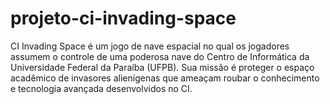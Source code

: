 # projeto-ci-invading-space

CI Invading Space é um jogo de nave espacial no qual os jogadores assumem o controle de uma poderosa nave do Centro de Informática da Universidade Federal da Paraíba (UFPB). Sua missão é proteger o espaço acadêmico de invasores alienígenas que ameaçam roubar o conhecimento e tecnologia avançada desenvolvidos no CI.
